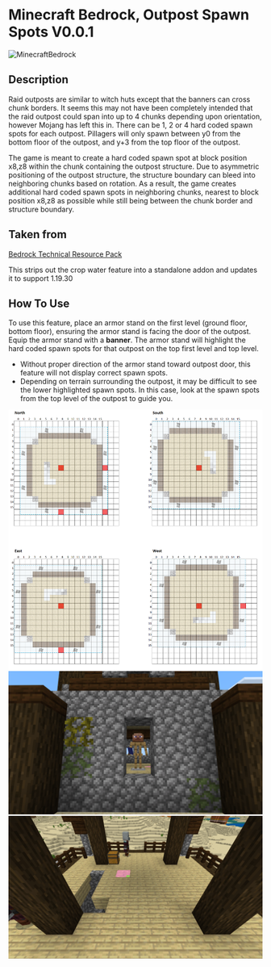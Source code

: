 # Minecraft Bedrock, Outpost Spawn Spots V0.0.1

![MinecraftBedrock](https://img.shields.io/badge/MinecraftBedrock-1.19.30-orange)

## Description

Raid outposts are similar to witch huts except that the banners can cross chunk borders. It seems this may not have been completely intended that the raid outpost could span into up to 4 chunks depending upon orientation, however Mojang has left this in. There can be 1, 2 or 4 hard coded spawn spots for each outpost. Pillagers will only spawn between y0 from the bottom floor of the outpost, and y+3 from the top floor of the outpost.

The game is meant to create a hard coded spawn spot at block position x8,z8 within the chunk containing the outpost structure. Due to asymmetric positioning of the outpost structure, the structure boundary can bleed into neighboring chunks based on rotation. As a result, the game creates additional hard coded spawn spots in neighboring chunks, nearest to block position x8,z8 as possible while still being between the chunk border and structure boundary.

## Taken from

[Bedrock Technical Resource Pack](https://github.com/RavinMaddHatter/Bedrock-Technical-Resource-Pack)

This strips out the crop water feature into a standalone addon and updates it to support 1.19.30

## How To Use

To use this feature, place an armor stand on the first level (ground floor, bottom floor), ensuring the armor stand is facing the door of the outpost. Equip the armor stand with a **banner**. The armor stand will highlight the hard coded spawn spots for that outpost on the top first level and top level.

* Without proper direction of the armor stand toward outpost door, this feature will not display correct spawn spots.
* Depending on terrain surrounding the outpost, it may be difficult to see the lower highlighted spawn spots. In this case, look at the spawn spots from the top level of the outpost to guide you.


<img src="support/outpost_spots_diagram.png">
<img src="support/outpost_spots_a.png">
<img src="support/outpost_spots_b.png">
